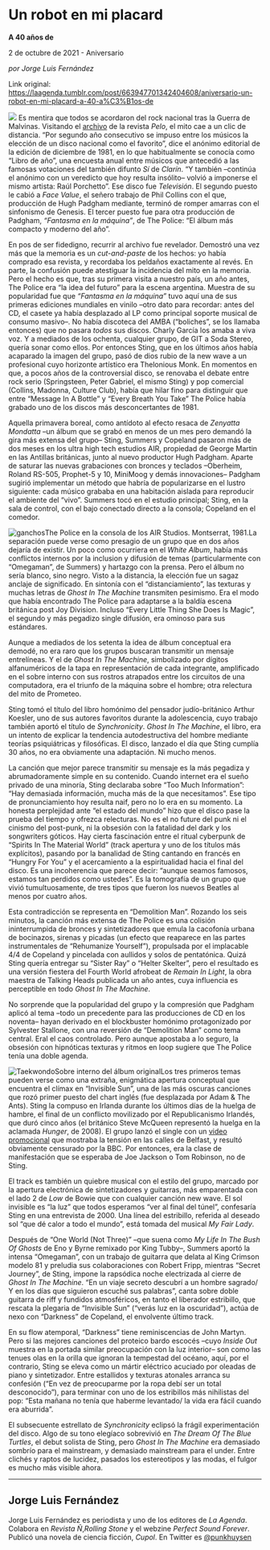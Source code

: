 # Un robot en mi placard

**A 40 años de**

2 de octubre de 2021 - Aniversario

_por Jorge Luis Fernández_

Link original: https://laagenda.tumblr.com/post/663947701342404608/aniversario-un-robot-en-mi-placard-a-40-a%C3%B1os-de

![](https://64.media.tumblr.com/6e91b660609b8a43d660e9036d08b110/38722c11f9325a73-69/s500x750/cee2e9992b0514210df56b8a34fc0266aeda9cd9.jpg)
Es mentira que todos se acordaron del rock nacional tras la Guerra de Malvinas. Visitando el [archivo](http://www.revistapelo.com.ar/) de la revista *Pelo*, el mito cae a un clic de distancia. “Por segundo año consecutivo se impuso entre los músicos la elección de un disco nacional como el favorito”, dice el anónimo editorial de la edición de diciembre de 1981, en lo que habitualmente se conocía como “Libro de año”, una encuesta anual entre músicos que antecedió a las famosas votaciones del también difunto *Sí* de *Clarín*. “Y también –continúa el anónimo con un veredicto que hoy resulta insólito– volvió a imponerse el mismo artista: Raúl Porchetto”. Ese disco fue *Televisión*. El segundo puesto le cabió a *Face Value*, el señero trabajo de Phil Collins con el que, producción de Hugh Padgham mediante, terminó de romper amarras con el sinfonismo de Genesis. El tercer puesto fue para otra producción de Padgham, *“Fantasma en la máquina”*, de The Police: “El álbum más compacto y moderno del año”. 

En pos de ser fidedigno, recurrir al archivo fue revelador. Demostró una vez más que la memoria es un *cut-and-paste* de los hechos: yo había comprado esa revista, y recordaba los peldaños exactamente al revés. En parte, la confusión puede atestiguar la incidencia del mito en la memoria. Pero el hecho es que, tras su primera visita a nuestro país, un año antes, The Police era “la idea del futuro” para la escena argentina. Muestra de su popularidad fue que *“Fantasma en la máquina”* tuvo aquí una de sus primeras ediciones mundiales en vinilo –otro dato para recordar: antes del CD, el casete ya había desplazado al LP como principal soporte musical de consumo masivo–. No había discoteca del AMBA (“boliches”, se los llamaba entonces) que no pasara *todos* sus discos. Charly García los amaba a viva voz. Y a mediados de los ochenta, cualquier grupo, de GIT a Soda Stereo, quería sonar como ellos. Por entonces Sting, que en los últimos años había acaparado la imagen del grupo, pasó de dios rubio de la new wave a un profesional cuyo horizonte artístico era Thelonious Monk. En momentos en que, a pocos años de la controversial disco, se renovaba el debate entre rock serio (Springsteen, Peter Gabriel, el mismo Sting) y pop comercial (Collins, Madonna, Culture Club), había que hilar fino para distinguir que entre “Message In A Bottle” y “Every Breath You Take” The Police había grabado uno de los discos más desconcertantes de 1981. 

Aquella primavera boreal, como antídoto al efecto resaca de *Zenyatta Mondatta* –un álbum que se grabó en menos de un mes pero demandó la gira más extensa del grupo– Sting, Summers y Copeland pasaron más de dos meses en los ultra high tech estudios AIR, propiedad de George Martin en las Antillas británicas, junto al nuevo productor Hugh Padgham. Aparte de saturar las nuevas grabaciones con bronces y teclados –Oberheim, Roland RS-505, Prophet-5 y 10, MiniMoog y demás innovaciones– Padgham sugirió implementar un método que habría de popularizarse en el lustro siguiente: cada músico grababa en una habitación aislada para reproducir el ambiente del “vivo”. Summers tocó en el estudio principal; Sting, en la sala de control, con el bajo conectado directo a la consola; Copeland en el comedor. 

![ganchos](https://64.media.tumblr.com/8ba6c4787dd8ef3651756f4ea9e31df0/38722c11f9325a73-d0/s500x750/275ee04727dc2f8783b2abdccc23b2dae24cb175.jpg)The Police en la consola de los AIR Studios. Montserrat, 1981.La separación puede verse como presagio de un grupo que en dos años dejaría de existir. Un poco como ocurriera en el *White Album*, había más conflictos internos por la inclusion y difusión de temas (particularmente con “Omegaman”, de Summers) y hartazgo con la prensa. Pero el álbum no sería blanco, sino negro. Visto a la distancia, la elección fue un sagaz anclaje de significado. En sintonía con el “distanciamiento”, las texturas y muchas letras de *Ghost In The Machine* transmiten pesimismo. Era el modo que había encontrado The Police para adaptarse a la baldía escena británica post Joy Division. Incluso “Every Little Thing She Does Is Magic”, el segundo y más pegadizo single difusión, era ominoso para sus estándares. 

Aunque a mediados de los setenta la idea de álbum conceptual era demodé, no era raro que los grupos buscaran transmitir un mensaje entrelíneas. Y el de *Ghost In The Machine*, simbolizado por dígitos alfanuméricos de la tapa en representación de cada integrante, amplificado en el sobre interno con sus rostros atrapados entre los circuitos de una computadora, era el triunfo de la máquina sobre el hombre; otra relectura del mito de Prometeo. 

Sting tomó el título del libro homónimo del pensador judío-británico Arthur Koesler, uno de sus autores favoritos durante la adolescencia, cuyo trabajo también aportó el título de *Synchronicity*. *Ghost In The Machine*, el libro, era un intento de explicar la tendencia autodestructiva del hombre mediante teorías psiquiátricas y filosóficas. El disco, lanzado el día que Sting cumplía 30 años, no era obviamente una adaptación. Ni mucho menos. 

La canción que mejor parece transmitir su mensaje es la más pegadiza y abrumadoramente simple en su contenido. Cuando internet era el sueño privado de una minoría, Sting declaraba sobre “Too Much Information”: “Hay demasiada información, mucha más de la que necesitamos”. Ese tipo de pronunciamiento hoy resulta naif, pero no lo era en su momento. La honesta perplejidad ante “el estado del mundo” hizo que el disco pase la prueba del tiempo y ofrezca relecturas. No es el no future del punk ni el cinismo del post-punk, ni la obsesión con la fatalidad del dark y los songwriters góticos. Hay cierta fascinación entre el ritual cyberpunk de “Spirits In The Material World” (track apertura y uno de los títulos más explícitos), pasando por la banalidad de Sting cantando en francés en “Hungry For You” y el acercamiento a la espiritualidad hacia el final del disco. Es una incoherencia que parece decir: “aunque seamos famosos, estamos tan perdidos como ustedes”. Es la tomografía de un grupo que vivió tumultuosamente, de tres tipos que fueron los nuevos Beatles al menos por cuatro años. 

Esta contradicción se representa en “Demolition Man”. Rozando los seis minutos, la canción más extensa de The Police es una colisión ininterrumpida de bronces y sintetizadores que emula la cacofonía urbana de bocinazos, sirenas y picadas (un efecto que reaparece en las partes instrumentales de “Rehumanize Yourself”), propulsada por el implacable 4/4 de Copeland y pincelada con aullidos y solos de pentatónica. Quizá Sting quería entregar su “Sister Ray” o “Helter Skelter”, pero el resultado es una versión fiestera del Fourth World afrobeat de *Remain In Light*, la obra maestra de Talking Heads publicada un año antes, cuya influencia es perceptible en todo *Ghost In The Machine*.

No sorprende que la popularidad del grupo y la compresión que Padgham aplicó al tema –todo un precedente para las producciones de CD en los noventa– hayan derivado en el blockbuster homónimo protagonizado por Sylvester Stallone, con una reversión de “Demolition Man” como tema central. Eral el caos controlado. Pero aunque apostaba a lo seguro, la obsesión con hipnóticas texturas y ritmos en loop sugiere que The Police tenía una doble agenda. 

![Taekwondo](https://64.media.tumblr.com/e63275931d1447ccd09d4e71bcaa052d/38722c11f9325a73-1c/s400x600/743ffec5f6d26c0f056e12e582d16c4f392afd2f.jpg)Sobre interno del álbum originalLos tres primeros temas pueden verse como una extraña, enigmática apertura conceptual que encuentra el clímax en “Invisible Sun”, una de las más oscuras canciones que rozó primer puesto del chart inglés (fue desplazada por Adam & The Ants). Sting la compuso en Irlanda durante los últimos días de la huelga de hambre, el final de un conflicto movilizado por el Republicanismo Irlandés, que duró cinco años (el británico Steve McQueen representó la huelga en la aclamada *Hunger*, de 2008). El grupo lanzó el single con un [video promocional](https://www.youtube.com/watch?v=1VuDjJ9KIxM) que mostraba la tensión en las calles de Belfast, y resultó obviamente censurado por la BBC. Por entonces, era la clase de manifestación que se esperaba de Joe Jackson o Tom Robinson, no de Sting. 

El track es también un quiebre musical con el estilo del grupo, marcado por la apertura electrónica de sintetizadores y guitarras, más emparentada con el lado 2 de *Low* de Bowie que con cualquier canción new wave. El sol invisible es “la luz” que todos esperamos “ver al final del túnel”, confesaría Sting en una entrevista de 2000. Una línea del estribillo, referida al deseado sol “que dé calor a todo el mundo”, está tomada del musical *My Fair Lady*.

Después de “One World (Not Three)” –que suena como *My Life In The Bush Of Ghosts* de Eno y Byrne remixado por King Tubby–, Summers aportó la intensa “Omegaman”, con un trabajo de guitarra que delata al King Crimson modelo 81 y preludia sus colaboraciones con Robert Fripp, mientras “Secret Journey”, de Sting, impone la rapsódica noche electrizada al cierre de *Ghost In The Machine*. “En un viaje secreto descubrí a un hombre sagrado/ Y en los días que siguieron escuché sus palabras”, canta sobre doble guitarra de riff y fundidos atmosféricos, en tanto el liberador estribillo, que rescata la plegaria de “Invisible Sun” (“verás luz en la oscuridad”), actúa de nexo con “Darkness” de Copeland, el envolvente último track. 

En su flow atemporal, “Darkness” tiene reminiscencias de John Martyn. Pero si las mejores canciones del proteico bardo escocés –cuyo *Inside Out* muestra en la portada similar preocupación con la luz interior– son como las tenues olas en la orilla que ignoran la tempestad del océano, aquí, por el contrario, Sting se eleva como un mártir eléctrico acuciado por oleadas de piano y sintetizador. Entre estallidos y texturas atonales arranca su confesión (“En vez de preocuparme por la ropa debí ser un total desconocido”), para terminar con uno de los estribillos más nihilistas del pop: “Esta mañana no tenía que haberme levantado/ la vida era fácil cuando era aburrida”.

El subsecuente estrellato de *Synchronicity* eclipsó la frágil experimentación del disco. Algo de su tono elegíaco sobrevivió en *The Dream Of The Blue Turtles*, el debut solista de Sting, pero *Ghost In The Machine* era demasiado sombrío para el mainstream, y demasiado mainstream para el under. Entre clichés y raptos de lucidez, pasados los estereotipos y las modas, el fulgor es mucho más visible ahora.

  




---

Jorge Luis Fernández
--------------------

 Jorge Luis Fernández es periodista y uno de los editores de *La Agenda*. Colabora en *Revista Ñ*,*Rolling Stone* y el webzine *Perfect Sound Forever*. Publicó una novela de ciencia ficción, *Cupol*. En Twitter es [@punkhuysen](https://twitter.com/punkhuysen)

